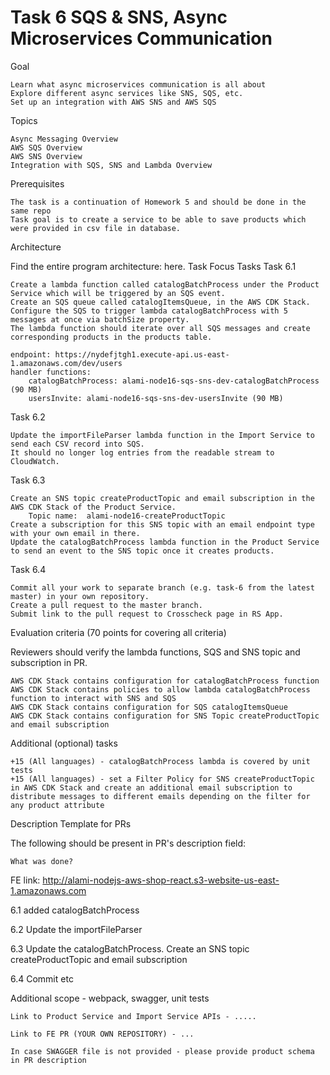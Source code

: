 # Task 6 SQS & SNS, Async Microservices Communication
Goal

    Learn what async microservices communication is all about
    Explore different async services like SNS, SQS, etc.
    Set up an integration with AWS SNS and AWS SQS

Topics

    Async Messaging Overview
    AWS SQS Overview
    AWS SNS Overview
    Integration with SQS, SNS and Lambda Overview

Prerequisites

    The task is a continuation of Homework 5 and should be done in the same repo
    Task goal is to create a service to be able to save products which were provided in csv file in database.

Architecture

Find the entire program architecture: here.
Task Focus
Tasks
Task 6.1

    Create a lambda function called catalogBatchProcess under the Product Service which will be triggered by an SQS event.
    Create an SQS queue called catalogItemsQueue, in the AWS CDK Stack.
    Configure the SQS to trigger lambda catalogBatchProcess with 5 messages at once via batchSize property.
    The lambda function should iterate over all SQS messages and create corresponding products in the products table.

    endpoint: https://nydefjtgh1.execute-api.us-east-1.amazonaws.com/dev/users
    handler functions:
        catalogBatchProcess: alami-node16-sqs-sns-dev-catalogBatchProcess (90 MB)
        usersInvite: alami-node16-sqs-sns-dev-usersInvite (90 MB)

Task 6.2

    Update the importFileParser lambda function in the Import Service to send each CSV record into SQS.
    It should no longer log entries from the readable stream to CloudWatch.

Task 6.3

    Create an SNS topic createProductTopic and email subscription in the AWS CDK Stack of the Product Service.
        Topic name:  alami-node16-createProductTopic
    Create a subscription for this SNS topic with an email endpoint type with your own email in there.
    Update the catalogBatchProcess lambda function in the Product Service to send an event to the SNS topic once it creates products.

Task 6.4

    Commit all your work to separate branch (e.g. task-6 from the latest master) in your own repository.
    Create a pull request to the master branch.
    Submit link to the pull request to Crosscheck page in RS App.

Evaluation criteria (70 points for covering all criteria)

Reviewers should verify the lambda functions, SQS and SNS topic and subscription in PR.

    AWS CDK Stack contains configuration for catalogBatchProcess function
    AWS CDK Stack contains policies to allow lambda catalogBatchProcess function to interact with SNS and SQS
    AWS CDK Stack contains configuration for SQS catalogItemsQueue
    AWS CDK Stack contains configuration for SNS Topic createProductTopic and email subscription

Additional (optional) tasks

    +15 (All languages) - catalogBatchProcess lambda is covered by unit tests
    +15 (All languages) - set a Filter Policy for SNS createProductTopic in AWS CDK Stack and create an additional email subscription to distribute messages to different emails depending on the filter for any product attribute

Description Template for PRs

The following should be present in PR's description field:

    What was done?

FE link: http://alami-nodejs-aws-shop-react.s3-website-us-east-1.amazonaws.com

6.1 added catalogBatchProcess

6.2 Update the importFileParser

6.3 Update the catalogBatchProcess. Create an SNS topic createProductTopic and email subscription

6.4 Commit etc

Additional scope - webpack, swagger, unit tests

    Link to Product Service and Import Service APIs - .....

    Link to FE PR (YOUR OWN REPOSITORY) - ...

    In case SWAGGER file is not provided - please provide product schema in PR description
